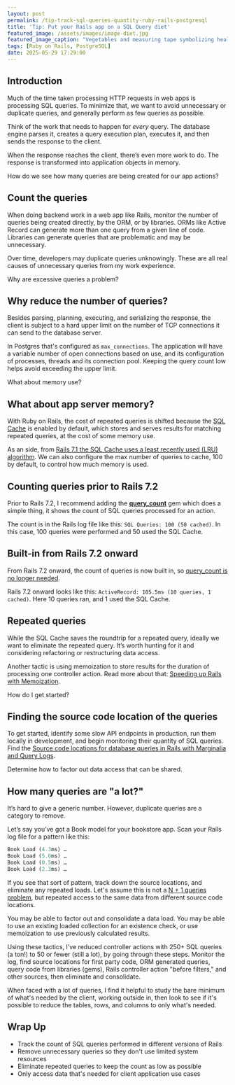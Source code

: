 ```yaml
---
layout: post
permalink: /tip-track-sql-queries-quantity-ruby-rails-postgresql
title: 'Tip: Put your Rails app on a SQL Query diet'
featured_image: /assets/images/image-diet.jpg
featured_image_caption: "Vegetables and measuring tape symbolizing healthy eating and dieting, cutting calories or cutting SQL queries!"
tags: [Ruby on Rails, PostgreSQL]
date: 2025-05-29 17:29:00
---
```


## Introduction
Much of the time taken processing HTTP requests in web apps is processing SQL queries. To minimize that, we want to avoid unnecessary or duplicate queries, and generally perform as few queries as possible.

Think of the work that needs to happen for *every* query. The database engine parses it, creates a query execution plan, executes it, and then sends the response to the client.

When the response reaches the client, there’s even more work to do. The response is transformed into application objects in memory.

How do we see how many queries are being created for our app actions?

## Count the queries
When doing backend work in a web app like Rails, monitor the number of queries being created directly, by the ORM, or by libraries. ORMs like Active Record can generate more than one query from a given line of code. Libraries can generate queries that are problematic and may be unnecessary.

Over time, developers may duplicate queries unknowingly. These are all real causes of unnecessary queries from my work experience.

Why are excessive queries a problem?

## Why reduce the number of queries?
Besides parsing, planning, executing, and serializing the response, the client is subject to a hard upper limit on the number of TCP connections it can send to the database server.

In Postgres that's configured as `max_connections`. The application will have a variable number of open connections based on use, and its configuration of processes, threads and its connection pool. Keeping the query count low helps avoid exceeding the upper limit.

What about memory use?

## What about app server memory?
With Ruby on Rails, the cost of repeated queries is shifted because the [SQL Cache](https://guides.rubyonrails.org/caching_with_rails.html#sql-caching) is enabled by default, which stores and serves results for matching repeated queries, at the cost of some memory use.

As an side, from [Rails 7.1 the SQL Cache uses a least recently used (LRU) algorithm](https://www.shakacode.com/blog/rails-make-active-records-query-cache-an-lru). We can also configure the max number of queries to cache, 100 by default, to control how much memory is used.

## Counting queries prior to Rails 7.2
Prior to Rails 7.2, I recommend adding the [**query_count**](https://github.com/rubysamurai/query_count) gem which does a simple thing, it shows the count of SQL queries processed for an action.

The count is in the Rails log file like this: `SQL Queries: 100 (50 cached)`. In this case, 100 queries were performed and 50 used the SQL Cache.

## Built-in from Rails 7.2 onward
From Rails 7.2 onward, the count of queries is now built in, so [query_count is no longer needed](https://github.com/rubysamurai/query_count/issues/2).

Rails 7.2 onward looks like this: `ActiveRecord: 105.5ms (10 queries, 1 cached)`. Here 10 queries ran, and 1 used the SQL Cache.

## Repeated queries
While the SQL Cache saves the roundtrip for a repeated query, ideally we want to eliminate the repeated query. It’s worth hunting for it and considering refactoring or restructuring data access.

Another tactic is using memoization to store results for the duration of processing one controller action. Read more about that: [Speeding up Rails with Memoization](https://www.honeybadger.io/blog/ruby-rails-memoization/).

How do I get started?

## Finding the source code location of the queries
To get started, identify some slow API endpoints in production, run them locally in development, and begin monitoring their quantity of SQL queries. Find the [Source code locations for database queries in Rails with Marginalia and Query Logs](https://andyatkinson.com/source-code-line-numbers-ruby-on-rails-marginalia-query-logs).

Determine how to factor out data access that can be shared.

## How many queries are "a lot?"
It’s hard to give a generic number. However, duplicate queries are a category to remove.

Let’s say you’ve got a Book model for your bookstore app. Scan your Rails log file for a pattern like this:
```sql
Book Load (4.3ms) …
Book Load (5.0ms) …
Book Load (0.5ms) …
Book Load (2.3ms) …
```

If you see that sort of pattern, track down the source locations, and eliminate any repeated loads. Let's assume this is not a [N + 1 queries problem](https://guides.rubyonrails.org/active_record_querying.html#n-1-queries-problem), but repeated access to the same data from different source code locations.

You may be able to factor out and consolidate a data load. You may be able to use an existing loaded collection for an existence check, or use memoization to use previously calculated results.

Using these tactics, I’ve reduced controller actions with 250+ SQL queries (a ton!) to 50 or fewer (still a lot), by going through these steps. Monitor the log, find source locations for first party code, ORM generated queries, query code from libraries (gems), Rails controller action "before filters," and other sources, then eliminate and consolidate.

When faced with a lot of queries, I find it helpful to study the bare minimum of what's needed by the client, working outside in, then look to see if it's possible to reduce the tables, rows, and columns to only what's needed.

## Wrap Up
- Track the count of SQL queries performed in different versions of Rails
- Remove unnecessary queries so they don't use limited system resources
- Eliminate repeated queries to keep the count as low as possible
- Only access data that's needed for client application use cases
